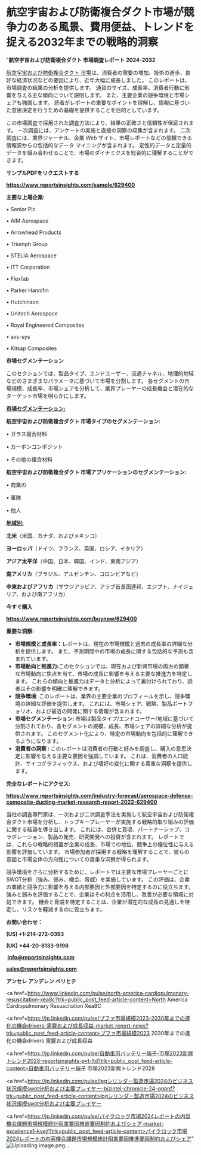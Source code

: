 # 航空宇宙および防衛複合ダクト市場が競争力のある風景、費用便益、トレンドを捉える2032年までの戦略的洞察

"<strong>航空宇宙および防衛複合ダクト 市場調査レポート 2024-2032</strong>

<a href=https://www.reportsinsights.com/sample/629400>航空宇宙および防衛複合ダクト 市場</a>は、消費者の需要の増加、技術の進歩、良好な経済状況などの要因により、近年大幅に成長しました。 このレポートは、市場調査の結果の分析を提供します。 通貨のサイズ、成長率、消費者行動に影響を与える主な傾向について説明します。 また、主要企業の競争環境と市場シェアも強調します。 読者がレポートの重要なポイントを理解し、情報に基づいた意思決定を行うための基礎を提供することを目的としています。

この市場調査で採用された調査方法により、結果の正確さと信頼性が保証されます。 一次調査には、アンケートの実施と直接の洞察の収集が含まれます。 二次調査には、業界ジャーナル、企業 Web サイト、市場レポートなどの信頼できる情報源からの包括的なデータ マイニングが含まれます。 定性的データと定量的データを組み合わせることで、市場のダイナミクスを総合的に理解することができます。

<strong><b>サンプルPDFをリクエストする</b></strong>

<a href=https://www.reportsinsights.com/sample/629400><strong><u>https://www.reportsinsights.com/sample/629400</u></strong></a>

<strong>主要な上場企業:</strong>

• Senior Plc

• AIM Aerospace

• Arrowhead Products

• Triumph Group

• STELIA Aerospace

• ITT Corporation

• Flexfab

• Parker Hannifin

• Hutchinson

• Unitech Aerospace

• Royal Engineered Composites

• avs-sys

• Kitsap Composites

<strong>市場セグメンテーション</strong>

このセクションでは、製品タイプ、エンドユーザー、流通チャネル、地理的地域などのさまざまなパラメータに基づいて市場を分割します。 各セグメントの市場規模、成長率、市場シェアを分析して、業界プレーヤーの成長機会と潜在的なターゲット市場を明らかにします。

<strong><u>市場セグメンテーション</u></strong><strong><u>:</u></strong>

<strong>航空宇宙および防衛複合ダクト 市場タイプのセグメンテーション:</strong>

• ガラス複合材料

• カーボンコンポジット

• その他の複合材料

<strong>航空宇宙および防衛複合ダクト 市場アプリケーションのセグメンテーション:</strong>

• 商業の

• 軍隊

• 他人

<strong><u>地域別</u></strong><strong><u>:</u></strong>

<strong>北米</strong>（米国、カナダ、およびメキシコ）

<strong>ヨーロッパ</strong>（ドイツ、フランス、英国、ロシア、イタリア）

<strong>アジア太平洋</strong>（中国、日本、韓国、インド、東南アジア）

<strong>南アメリカ</strong>（ブラジル、アルゼンチン、コロンビアなど）

<strong>中東およびアフリカ</strong>（サウジアラビア、アラブ首長国連邦、エジプト、ナイジェリア、および南アフリカ）

<strong>今すぐ購入</strong>

<a href=https://www.reportsinsights.com/buynow/629400><strong><u>https://www.reportsinsights.com/buynow/629400</u></strong></a>

<strong>重要な洞察:</strong>
<ul>
  <li><strong>市場規模と成長率：</strong>レポートは、現在の市場規模と過去の成長率の詳細な分析を提供します。 また、予測期間中の市場の成長に関する包括的な予測も含まれています。</li>
  <li><strong>市場動向と推進力:</strong>このセクションでは、現在および新興市場の両方の顕著な市場動向に焦点を当て、市場の成長に影響を与える主要な推進力を特定します。 これらの傾向と推進力はデータと分析によって裏付けられており、読者はその影響を明確に理解できます。</li>
  <li><strong>競争環境</strong>: このレポートは、業界の主要企業のプロフィールを示し、競争環境の詳細な評価を提供します。 これには、市場シェア、戦略、製品ポートフォリオ、および最近の開発に関する情報が含まれます。</li>
  <li><strong>市場セグメンテーション: </strong>市場は製品タイプ/エンドユーザー/地域に基づいて分割されており、各セグメントの規模、成長、市場シェアの詳細な分析が提供されます。 このセグメント化により、特定の市場動向を包括的に理解できるようになります。</li>
  <li><strong>消費者の洞察 : </strong>このレポートは消費者の行動と好みを調査し、購入の意思決定に影響を与える主要な要因を強調しています。 これは、消費者の人口統計、サイコグラフィックス、および嗜好の変化に関する貴重な洞察を提供します。</li>
</ul>
<strong>完全なレポートにアクセス:</strong>

<a href=https://www.reportsinsights.com/industry-forecast/aerospace-defense-composite-ducting-market-research-report-2022-629400><strong><u><b>https://www.reportsinsights.com/industry-forecast/aerospace-defense-composite-ducting-market-research-report-2022-629400</b></u></strong></a>

当社の調査専門家は、一次および二次調査手法を実施して航空宇宙および防衛複合ダクト市場を分析し、トップキープレーヤーが実施する戦略的取り組みの評価に関する結論を導き出します。 これには、合併と買収、パートナーシップ、コラボレーション、製品の発売、研究開発への投資が含まれます。 レポートでは、これらの戦略的措置が企業の成長、市場での地位、競争上の優位性に与える影響を評価しています。 市場参加者が採用する戦略を理解することで、彼らの意図と市場全体の方向性についての貴重な洞察が得られます。

競争環境をさらに分析するために、レポートでは主要な市場プレーヤーごとにSWOT分析（強み、弱み、機会、脅威）を実施しています。 この評価は、企業の業績と競争力に影響を与える内部要因と外部要因を特定するのに役立ちます。 強みと弱みを評価することで、企業はその利点を活用し、改善が必要な領域に対処できます。 機会と脅威を特定することは、企業が潜在的な成長の見通しを特定し、リスクを軽減するのに役立ちます。

<strong>お問い合わせ：</strong>

<strong>(US) +1-214-272-0393</strong>

<strong>(UK) +44-20-8133-9198</strong>

<strong> </strong><a href=info@reportsinsights.com><strong><u>info@reportsinsights.com</u></strong></a>

<a href=sales@reportsinsights.com><strong><u>sales@reportsinsights.com</u></strong></a>

<strong>アンセレ アンデレン ベリヒテ</strong>

<a href=https://www.linkedin.com/pulse/north-america-cardiopulmonary-resuscitation-xea8c?trk=public_post_feed-article-content>North America Cardiopulmonary Resuscitation Xea8C</a>

<a href=https://jp.linkedin.com/pulse/プファ市場規模2023-2030年までの進化の機会drivers-需要および成長収益-market-report-news?trk=public_post_feed-article-content>プファ市場規模2023 2030年までの進化の機会drivers 需要および成長収益</a>

<a href=https://jp.linkedin.com/pulse/自動車用バッテリー端子-市場2023新興トレンド2028-reportsinsights-pvt-ltd?trk=public_post_feed-article-content>自動車用バッテリー端子 市場2023新興トレンド2028</a>

<a href=https://jp.linkedin.com/pulse/lpgシリンダー製造市場2024のビジネス状況規模swot分析および主要プレイヤー-bizintel-chronicle-24-ggpnf?trk=public_post_feed-article-content>lpgシリンダー製造市場2024のビジネス状況規模swot分析および主要プレイヤー</a>

<a href=https://jp.linkedin.com/pulse/バイクロック市場2024レポートの内容機会課題市場規模統計阻害要因推進要因制約およびシェア-market-excellence1-kvejf?trk=public_post_feed-article-content>バイクロック市場2024レポートの内容機会課題市場規模統計阻害要因推進要因制約およびシェア</a>"
![Uploading image.png…]()
